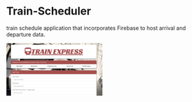 # Train-Scheduler
train schedule application that incorporates Firebase to host arrival and departure data.

<a href="https://manuel-padilla.github.io/Train-Scheduler/" target="_blank"><img src="https://github.com/Manuel-Padilla/Train-Scheduler/blob/master/assets/images/Snapshot.jpg" alt="Train Scheduler" style="width: 50%; height: 50%;"></a>
